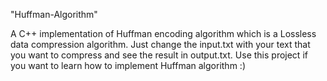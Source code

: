 "Huffman-Algorithm" 

A C++ implementation of Huffman encoding algorithm which is a Lossless data compression algorithm. Just change the input.txt with your text that you want to compress and see the result in output.txt.
Use this project if you want to learn how to implement Huffman algorithm :)
